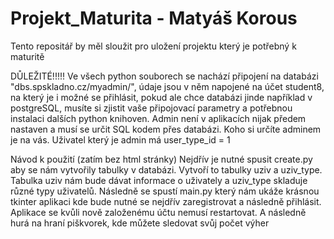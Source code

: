 # Projekt_Maturita - Matyáš Korous
Tento repositář by měl sloužit pro uložení projektu který je potřebný k maturitě

DŮLEŽITÉ!!!!! 
  Ve všech python souborech se nachází připojení na databázi "dbs.spskladno.cz/myadmin/", údaje jsou v něm napojené na účet student8, na který je i možné se přihlásit, pokud ale chce databázi jinde například v postgreSQL, musíte si zjistit vaše připojovací parametry a potřebnou instalaci dalších python knihoven.
  Admin není v aplikacích nijak předem nastaven a musí se určit SQL kodem přes databázi. Koho si určíte adminem je na vás. Uživatel který je admin má user_type_id = 1

Návod k použití (zatím bez html stránky)
  Nejdřív je nutné spusit create.py aby se nám vytvořily tabulky v databázi. Vytvoří to tabulky uziv a uziv_type. Tabulka uziv nám bude dávat informace o uživately a uziv_type skladuje různé typy uživatelů.
  Následně se spustí main.py který nám ukáže krásnou tkinter aplikaci kde bude nutné se nejdřív zaregistrovat a následně přihlásit. Aplikace se kvůli nově založenému účtu nemusí restartovat.
  A následně hurá na hraní piškvorek, kde můžete sledovat svůj počet výher
